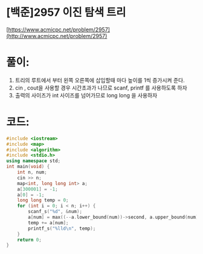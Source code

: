 # [백준]2957 이진 탐색 트리


[https://www.acmicpc.net/problem/2957](http://www.acmicpc.net/problem/2957)

# **풀이:**
1. 트리의 루트에서 부터 왼쪽 오른쪽에 삽입할때 마다 높이를 1씩 증가시켜 준다.
2. cin , cout을 사용할 경우 시간초과가 나므로 scanf, printf 를 사용하도록 하자
3. 출력의 사이즈가 int 사이즈를 넘어가므로 long long 을 사용하자

# **코드:**

```c++
#include <iostream>
#include <map>
#include <algorithm>
#include <stdio.h>
using namespace std;
int main(void) {
	int n, num;
	cin >> n;
	map<int, long long int> a;
	a[300001] = -1;
	a[0] = -1;
	long long temp = 0;
	for (int i = 0; i < n; i++) {
		scanf_s("%d", &num);
		a[num] = max((--a.lower_bound(num))->second, a.upper_bound(num)->second) + 1;
		temp += a[num];
		printf_s("%lld\n", temp);
	}
	return 0;
}
```



